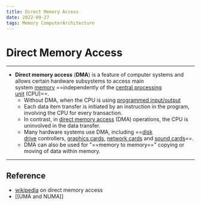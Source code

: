 ```yaml
---
title: Direct Memory Access
date: 2022-09-27
tags: Memory ComputerArchitecture
---
```


# Direct Memory Access

---

- **Direct memory access** (**DMA**) is a feature of computer systems and allows certain hardware subsystems to access main system [memory](https://en.wikipedia.org/wiki/Computer_memory "Computer memory") ==independently of the [central processing unit](https://en.wikipedia.org/wiki/Central_processing_unit "Central processing unit") (CPU)==.
	- Without DMA, when the CPU is using [programmed input/output](https://en.wikipedia.org/wiki/Programmed_input/output "Programmed input/output")
	- Each data item transfer is initiated by an instruction in the program, involving the CPU for every transaction.
	- In contrast, in [direct memory access](https://en.wikipedia.org/wiki/Direct_memory_access "Direct memory access") (DMA) operations, the CPU is uninvolved in the data transfer.
	- Many hardware systems use DMA, including ==[disk drive](https://en.wikipedia.org/wiki/Disk_storage "Disk storage") controllers, [graphics cards](https://en.wikipedia.org/wiki/Video_card "Video card"), [network cards](https://en.wikipedia.org/wiki/Network_interface_controller "Network interface controller") and [sound cards](https://en.wikipedia.org/wiki/Sound_card)==.
	- DMA can also be used for "==memory to memory==" copying or moving of data within memory.



---
## Reference

- [wikipedia](https://en.wikipedia.org/wiki/Direct_memory_access) on direct memory access
- [[UMA and NUMA]]